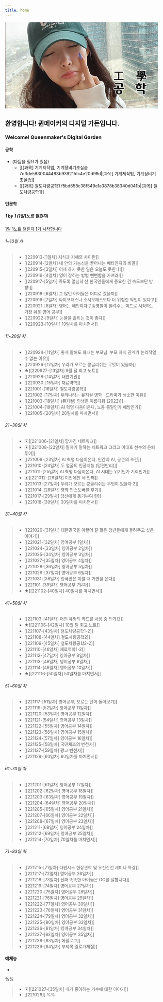 ```yaml
---
title: home
---
```


<img src="/assets/thumbnail.jpg"/>

## 환영합니다! 퀸메이커의 디지털 가든입니다.

### Welcome! Queenmaker's Digital Garden

#### 공학
- (다듬을 필요가 있음)
	- [[[과목] 기계제작법, 기계정비기초실습 7d3de5830044483b938215fc4e20d99d|[과목] 기계제작법, 기계정비기초실습]]
	- [[[과목] 철도차량공학1 f5bd558c38f549e1a3878b38340d041b|[과목] 철도차량공학1]]

#### 인문학

##### 1 by 1 (1일1노트 챌린지)
[1일 1노트 챌린지 1기 시작합니다](https://cafe.naver.com/obsidianary/1644)

###### 1~10일 차
> - [[220913-[1일차] 지식과 지혜의 차이란]]
> - [[220914-[2일차] 내 안의 가능성을 끌어내는 메타인지의 비밀]]
> - [[220915-[3일차] 어제 하지 못한 일은 오늘도 못한다!]]
> - [[220916-[4일차] 영어 잘하는 방법 뻔뻔함을 가져라!]]
> - [[220917-[5일차] 죽도록 열심히 산 한국인들에게 중요한 건 속도보단 방향!]]
> - [[220918-[6일차] 그 많던 아이들은 어디로 갔을까]]
> - [[220919-[7일차] 싸이코패스나 소시오패스보다 더 위험한 악인이 있다고]]
> - [[220921-[8일차] 영어는 애인이다？김영철이 알려주는 미드로 시작하는 가장 쉬운 영어 공부]]
> - [[220922-[9일차] 눈물을 흘리는 것이 좋다]]
> - [[220923-[10일차] 10일차를 마치면서]]

###### 11~20일 차
> - [[220924-[11일차] 좋게 말해도 화내는 부모님. 부모 자식 관계가 논리적일 수 없는 이유]]
> - [[220926-[12일차] 우리가 모르는 콩글리쉬는 무엇이 있을까]]
> - ★[[220927-[13일차] 9월 달 회고 노트]]
> - [[220928-[14일차] 내연기관]]
> - [[220930-[15일차] 재료역학]]
> - [[221001-[16일차] 철도차량공학]]
> - [[221002-[17일차] 우리나라는 뮤지컬 영화ㆍ드라마가 생소한 이유]]
> - [[221003-[18일차] (뮤지컬) 인생은 아름다워 (2022)]]
> - [[221004-[19일차] AI 혁명 다음이온다, 노동 종말인가 해방인가]]
> - [[221005-[20일차] 20일차를 마치면서]]

###### 21~30일 차
> - ▣[[221006-[21일차] 망가진 네트워크]]
> - ▣[[221008-[22일차] 필자가 말하는 네트워크 그리고 이대호 선수의 은퇴투어]]
> - [[221009-[23일차] AI 혁명 다음이온다, 인간과 AI, 공존의 조건]]
> - [[221010-[24일차] 두 얼굴의 인공지능 (망견만리)]]
> - [[221011-[25일차] AI 혁명 다음이온다,  AI 시대는 위기인가 기회인가]]
> - ▣[[221012-[26일차] 이번에만 세 번째]]
> - [[221013-[27일차] 우리가 모르는 콩글리쉬는 무엇이 있을까 2]]
> - [[221014-[28일차] 영화 언스토버블 후기]]
> - [[221017-[29일차] 당신에게 동기부여 란]]
> - [[221018-[30일차] 30일차를 마치면서]]

###### 31~40일 차
> - [[221020-[31일차] 대한민국을 이끌어 갈 젊은 청년들에게 들려주고 싶은 이야기]]
> - [[221021-[32일차] 영어공부 1일차]]
> - [[221024-[33일차] 영어공부 2일차]]
> - [[221025-[34일차] 영어공부 3일차]]
> - [[221027-[35일차] 영어공부 4일차]]
> - [[221028-[36일차] 영어공부 5일차]]
> - [[221029-[37일차] 영어공부 6일차]]
> - [[221031-[38일차] 한국인은 이럴 때 가면을 쓴다]]
> - [[221101-[39일차] 영어공부 7일차]]
> - ★[[221102-[40일차] 40일차를 마치면서]]

###### 41~50일 차
> - [[221103-[41일차] 어떤 유형의 카드를 사용 중 인가요]]
> - ★[[221106-[42일차] 10월 달 회고 노트]]
> - [[221107-[43일차] 철도차량공학1-2]]
> - [[221108-[44일차] 철도차량공학2]]
> - [[221109-[45일차] 철도차량공학2-2]]
> - [[221110-[46일차] 재료역학1-2]]
> - [[221112-[47일차] 영어공부 8일차]]
> - [[221113-[48일차] 영어공부 9일차]]
> - [[221114-[49일차] 영어공부 10일차]]
> - ★[[221116-[50일차] 50일차를 마치면서]]

###### 51~60일 차
> - [[221117-[51일차] 영어공부, 모르는 단어 돌아보기]]
> - [[221119-[52일차] 영어공부 11일차]]
> - [[221120-[53일차] 영어공부 12일차]]
> - [[221121-[54일차] 영어공부 13일차]]
> - [[221122-[55일차] 영어공부 14일차]]
> - [[221123-[56일차] 영어공부 15일차]]
> - [[221124-[57일차] 영어공부 16일차]]
> - [[221125-[58일차] 국민체조의 변천사]]
> - [[221127-[59일차] 광고 변천사]]
> - [[221129-[60일차] 60일차를 마치면서]]

###### 61~70일 차
> - [[221201-[61일차] 영어공부 17일차]]
> - [[221202-[62일차] 영어공부 18일차]]
> - [[221203-[63일차] 영어공부 19일차]]
> - [[221204-[64일차] 영어공부 20일차]]
> - [[221205-[65일차] 영어공부 21일차]]
> - [[221207-[66일차] 영어공부 22일차]]
> - [[221208-[67일차] 영어공부 23일차]]
> - [[221211-[68일차] 영어공부 24일차]]
> - [[221212-[69일차] 영어공부 25일차]]
> - [[221214-[70일차] 70일차를 마치면서]]

###### 71~83일 차
> - [[221215-[71일차] 다원시스 현장견학 및 우진산전 세미나 특강]]
> - [[221217-[72일차] 영어공부 26일차]]
> - [[221218-[73일차] 진짜 똑똑한 아이들은 OO를 잘합니다]]
> - [[221219-[74일차] 영어공부 27일차]]
> - [[221220-[75일차] 영어공부 28일차]]
> - [[221221-[76일차] 영어공부 29일차]]
> - [[221222-[77일차] 영어공부 30일차]]
> - [[221223-[78일차] 영어공부 31일차]]
> - [[221224-[79일차] 영어공부 32일차]]
> - [[221225-[80일차] 영어공부 33일차]]
> - [[221226-[81일차] 영어공부 34일차]]
> - [[221227-[82일차] 영어공부 35일차]]
> - [[221228-[83일차] 에필로그]]
> - [[221229-[84일차] 부제목 멜로가체질]]

#### 예체능
- 

%%
> - ▣[[221027-[35일차] 내가 좋아하는 가수에 대한 이야기]]
> - [[221028]]
%%